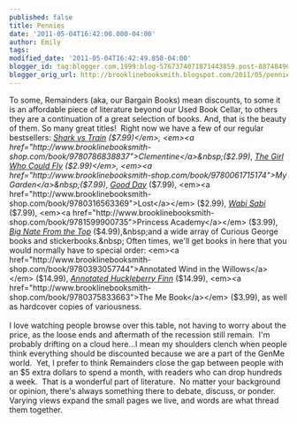 ```yaml
---
published: false
title: Pennies
date: '2011-05-04T16:42:00.000-04:00'
author: Emily
tags: 
modified_date: '2011-05-04T16:42:49.858-04:00'
blogger_id: tag:blogger.com,1999:blog-5767374071871443859.post-8874849074477880931
blogger_orig_url: http://brooklinebooksmith.blogspot.com/2011/05/pennies.html
---
```


To some, Remainders (aka, our&nbsp;Bargain Books) mean discounts, to some it is an affordable piece of literature beyond our Used Book Cellar, to others they are a continuation of a great selection of books. And, that is the beauty of them. So many great titles!&nbsp; Right now we have a few of&nbsp;our regular bestsellers: <em><a href="http://www.brooklinebooksmith-shop.com/book/9780316007627">Shark vs Train</a>&nbsp;($7.99)</em>, <em><a href="http://www.brooklinebooksmith-shop.com/book/9780786838837">Clementine</a>&nbsp;($2.99)</em>, <em><a href="http://www.brooklinebooksmith-shop.com/book/9780312602383">The Girl Who Could Fly</a>&nbsp;($2.99)</em>, <em><a href="http://www.brooklinebooksmith-shop.com/book/9780061715174">My Garden</a>&nbsp;($7.99)</em>, <em><a href="http://www.brooklinebooksmith-shop.com/book/9780061857782">Good Day</a></em> ($7.99), <em><a href="http://www.brooklinebooksmith-shop.com/book/9780316563369">Lost</a></em> ($2.99),&nbsp;<em><a href="http://www.brooklinebooksmith-shop.com/book/9780316118255">Wabi Sabi</a></em> ($7.99), <em><a href="http://www.brooklinebooksmith-shop.com/book/9781599900735">Princess Academy</a></em> ($3.99), <em><a href="http://www.brooklinebooksmith-shop.com/book/9781449402327">Big Nate From the Top</a></em> ($4.99),&nbsp;and a wide array of Curious George books and stickerbooks.&nbsp; Often times, we'll get books in here that you would normally have to special order: <em><a href="http://www.brooklinebooksmith-shop.com/book/9780393057744">Annotated Wind in the Willows</a></em> ($14.99), <em><a href="http://www.brooklinebooksmith-shop.com/book/9780393020397">Annotated Huckleberry Finn</a></em> ($14.99), <em><a href="http://www.brooklinebooksmith-shop.com/book/9780375833663">The Me Book</a></em> ($3.99), as well as hardcover copies of variousness.<br /><br />I love watching people browse over this table, not having to worry about the price, as the loose ends and aftermath&nbsp;of the recession still remain.&nbsp; I'm probably drifting on a cloud here...I mean my shoulders clench when people think everything should be discounted because we are a part of the GenMe world.&nbsp; Yet, I prefer to think Remainders close the gap between people with an $5 extra dollars to spend a month, with readers who can drop hundreds a week.&nbsp; That is a wonderful part of literature.&nbsp; No matter your background or opinion, there's always something there to debate, discuss, or ponder.&nbsp; Varying views expand the small pages we live, and words are what thread them together.
